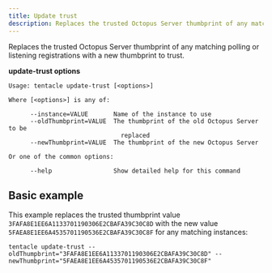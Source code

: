 ```yaml
---
title: Update trust
description: Replaces the trusted Octopus Server thumbprint of any matching polling or listening registrations with a new thumbprint to trust
---
```


Replaces the trusted Octopus Server thumbprint of any matching polling or listening registrations with a new thumbprint to trust.

**update-trust options**

```text
Usage: tentacle update-trust [<options>]

Where [<options>] is any of:

      --instance=VALUE       Name of the instance to use
      --oldThumbprint=VALUE  The thumbprint of the old Octopus Server to be
                               replaced
      --newThumbprint=VALUE  The thumbprint of the new Octopus Server

Or one of the common options:

      --help                 Show detailed help for this command
```

## Basic example

This example replaces the trusted thumbprint value `3FAFA8E1EE6A1133701190306E2CBAFA39C30C8D` with the new value `5FAEA8E1EE6A4535701190536E2CBAFA39C30C8F` for any matching instances:

```
tentacle update-trust --oldThumpbrint="3FAFA8E1EE6A1133701190306E2CBAFA39C30C8D" --newThumbprint="5FAEA8E1EE6A4535701190536E2CBAFA39C30C8F"
```
